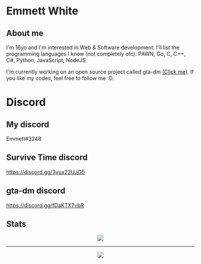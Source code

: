 # Emmett White
## About me
I'm 16yo and I'm interested in Web & Software development. I'll list the programming languages I know (not completely ofc): PAWN, Go, C, C++, C#, Python, JavaScript, NodeJS.

I'm currently working on an open source project called gta-dm [(Click me)](https://github.com/emmett-white/survive-time).
If you like my codes, feel free to follow me :D.

# Discord
## My discord
Emmett#3248

## Survive Time discord
https://discord.gg/3vux22UJG5
## gta-dm discord
https://discord.gg/fDaKTX7vbR

<h2>Stats</h2>

<p align="center">
  <img src="https://github-readme-stats.vercel.app/api?username=emmett-white&show_icons=true&theme=radical">
  <br>
  <hr>
</p>
<p align="center">
  <img src="https://github-readme-stats.vercel.app/api/top-langs/?username=emmett-white&langs_count=8&theme=radical"></p>
